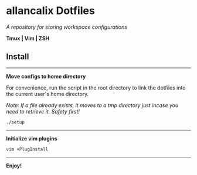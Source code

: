 # allancalix Dotfiles
_A repository for storing workspace configurations_


**Tmux | Vim | ZSH**

## Install
---
__Move configs to home directory__

For convenience, run the script in the root directory to link the dotfiles into the current user's home directory.

_Note: If a file already exists, it moves to a tmp directory just incase you need to retrieve it. Safety first!_

`./setup`

---
__Initialize vim plugins__

`vim +PlugInstall`

---

__Enjoy!__